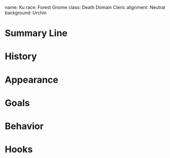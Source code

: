 name: Ku 
race: Forest Gnome
class: Death Domain Cleric
alignment: Neutral
background: Urchin

# Summary Line

# History

# Appearance

# Goals

# Behavior

# Hooks

